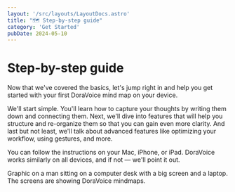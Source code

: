 ```yaml
---
layout: '/src/layouts/LayoutDocs.astro'
title: "🗺️ Step-by-step guide"
category: 'Get Started'
pubDate: 2024-05-10
---
```

# Step-by-step guide
Now that we've covered the basics, let's jump right in and help you get started with your first DoraVoice mind map on your device.

We'll start simple. You'll learn how to capture your thoughts by writing them down and connecting them. Next, we'll dive into features that will help you structure and re-organize them so that you can gain even more clarity. And last but not least, we'll talk about advanced features like optimizing your workflow, using gestures, and more.

You can follow the instructions on your Mac, iPhone, or iPad. DoraVoice works similarly on all devices, and if not — we'll point it out.

Graphic on a man sitting on a computer desk with a big screen and a laptop. The screens are showing DoraVoice mindmaps.